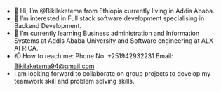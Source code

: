 - 👋 Hi, I’m @Bikilaketema from Ethiopia currently living in Addis Ababa.
- 👀 I’m interested in Full stack software development specialising in Backend Development.
- 🌱 I’m currently learning Business administration and Information Systems at Addis Ababa University and Software engineering at ALX AFRICA.
- 📫 How to reach me: Phone No. +251942932231 Email: Bikilaketema94@gmail.com 
- I am looking forward to collaborate on group projects to develop my teamwork skill and problem solving skills.
